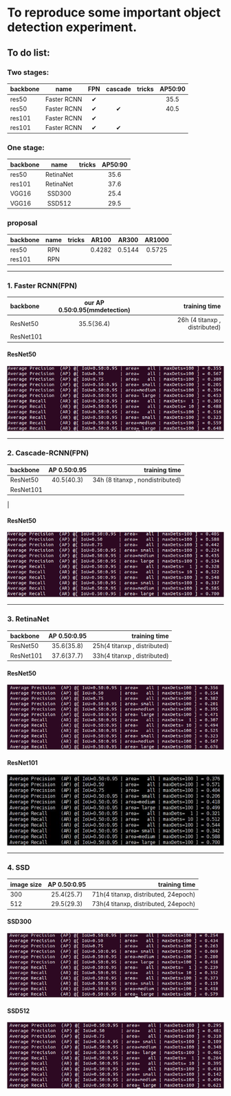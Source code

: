 # To reproduce some important object detection experiment.

## To do list:
### Two stages:
| backbone | name | FPN | cascade | tricks | AP50:90 |
| :--- | :----: | :---: | :---: | :----: | :----: | 
| res50| Faster RCNN  | ✔ |   |   |  35.5 | 
| res50| Faster RCNN  | ✔ | ✔ |   |  40.5 |	
| res101| Faster RCNN | ✔ |   |   |       |
| res101| Faster RCNN | ✔ | ✔ |	  |       |

### One stage:
| backbone | name | tricks |AP50:90 |
| :--- | :----: | :---: | :---: | 
| res50  | RetinaNet |  |	35.6 |
| res101 | RetinaNet |  |   37.6 |
| VGG16  | SSD300    |  |	25.4 | 
| VGG16  | SSD512    |  |   29.5 |

### proposal
| backbone | name | tricks | AR100 | AR300 | AR1000 |
| :--- | :----: | :---: | :---: |:---: |:---: |
| res50  | RPN  |  | 0.4282 | 0.5144 | 0.5725 |
| res101  | RPN |  |        |        |        |


***
### 1. Faster RCNN(FPN)
| backbone | our AP 0.50:0.95(mmdetection) | training time |
| :--- | :----: | ---: |
| ResNet50 | 35.5(36.4) | 26h (4 titanxp , distributed) | 
| ResNet101 |  |
#### ResNet50
![faster_rcnn_r50](imgs/faster_rcnn_r50.png)

***

### 2. Cascade-RCNN(FPN)

| backbone | AP 0.50:0.95 | training time |
| :--- | :----: | ---: |
| ResNet50 | 40.5(40.3) | 34h (8 titanxp , nondistributed) |
| ResNet101 |  
|
#### ResNet50
![cascade_rcnn_r50](imgs/cascade_rcnn_r50.png)

***

### 3. RetinaNet
| backbone | AP 0.50:0.95 | training time |
| :--- | :----: | ---: |
| ResNet50 | 35.6(35.8)  | 25h(4 titanxp , distributed) |
| ResNet101 |  37.6(37.7)| 33h(4 titanxp , distributed) |
#### ResNet50
![retinaNet_r50](imgs/retinaNet_r50.png)

#### ResNet101
![retinaNet_r101](imgs/retinaNet_r101.png)

***

### 4. SSD
| image size | AP 0.50:0.95 | training time |
| :--- | :----: | ---: |
| 300 | 25.4(25.7)  | 71h(4 titanxp, distributed, 24epoch) |
| 512 | 29.5(29.3)  | 73h(4 titanxp, distributed, 24epoch) |
#### SSD300
![ssd300](imgs/ssd300.png)
#### SSD512
![ssd300](imgs/ssd512.png)